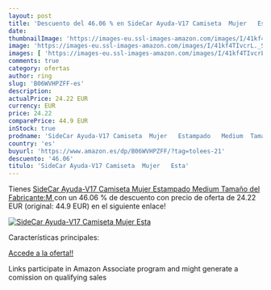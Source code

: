 ```yaml
---
layout: post
title: 'Descuento del 46.06 % en SideCar Ayuda-V17 Camiseta  Mujer   Esta'
date: 
thumbnailImage: 'https://images-eu.ssl-images-amazon.com/images/I/41kf4TIvcrL._SL200_.jpg'
image: 'https://images-eu.ssl-images-amazon.com/images/I/41kf4TIvcrL._SL200_.jpg'
images: [ 'https://images-eu.ssl-images-amazon.com/images/I/41kf4TIvcrL._SL200_.jpg' ]
comments: true
category: ofertas
author: ring
slug: 'B06WVHPZFF-es'
description:
actualPrice: 24.22 EUR
currency: EUR
price: 24.22
comparePrice: 44.9 EUR
inStock: true
prodname: 'SideCar Ayuda-V17 Camiseta  Mujer   Estampado   Medium  Tamaño del Fabricante:M '
country: 'es'
buyurl: 'https://www.amazon.es/dp/B06WVHPZFF/?tag=tolees-21'
descuento: '46.06'
titulo: 'SideCar Ayuda-V17 Camiseta  Mujer   Esta'
---
```


Tienes [SideCar Ayuda-V17 Camiseta  Mujer   Estampado   Medium  Tamaño del Fabricante:M ](https://www.amazon.es/dp/B06WVHPZFF/?tag=tolees-21) con un 46.06 % de descuento con precio de oferta de 24.22 EUR (original: 44.9 EUR) en el siguiente enlace!

[![SideCar Ayuda-V17 Camiseta  Mujer   Esta](https://images-eu.ssl-images-amazon.com/images/I/41kf4TIvcrL._SL200_.jpg)](https://www.amazon.es/dp/B06WVHPZFF/?tag=tolees-21)

Características principales:


[Accede a la oferta!!](https://www.amazon.es/dp/B06WVHPZFF/?tag=tolees-21)

Links participate in Amazon Associate program and might generate a comission on qualifying sales


